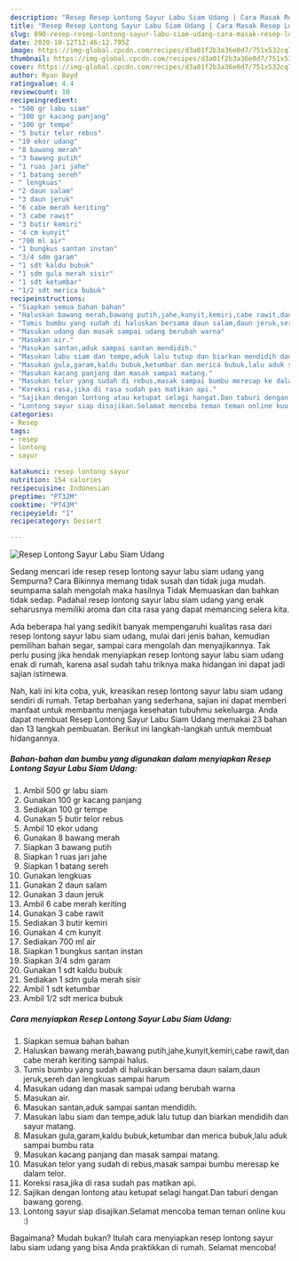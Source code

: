 ```yaml
---
description: "Resep Resep Lontong Sayur Labu Siam Udang | Cara Masak Resep Lontong Sayur Labu Siam Udang Yang Enak Dan Mudah"
title: "Resep Resep Lontong Sayur Labu Siam Udang | Cara Masak Resep Lontong Sayur Labu Siam Udang Yang Enak Dan Mudah"
slug: 890-resep-resep-lontong-sayur-labu-siam-udang-cara-masak-resep-lontong-sayur-labu-siam-udang-yang-enak-dan-mudah
date: 2020-10-12T12:46:12.795Z
image: https://img-global.cpcdn.com/recipes/d3a01f2b3a36e0d7/751x532cq70/resep-lontong-sayur-labu-siam-udang-foto-resep-utama.jpg
thumbnail: https://img-global.cpcdn.com/recipes/d3a01f2b3a36e0d7/751x532cq70/resep-lontong-sayur-labu-siam-udang-foto-resep-utama.jpg
cover: https://img-global.cpcdn.com/recipes/d3a01f2b3a36e0d7/751x532cq70/resep-lontong-sayur-labu-siam-udang-foto-resep-utama.jpg
author: Ryan Boyd
ratingvalue: 4.4
reviewcount: 10
recipeingredient:
- "500 gr labu siam"
- "100 gr kacang panjang"
- "100 gr tempe"
- "5 butir telor rebus"
- "10 ekor udang"
- "8 bawang merah"
- "3 bawang putih"
- "1 ruas jari jahe"
- "1 batang sereh"
- " lengkuas"
- "2 daun salam"
- "3 daun jeruk"
- "6 cabe merah keriting"
- "3 cabe rawit"
- "3 butir kemiri"
- "4 cm kunyit"
- "700 ml air"
- "1 bungkus santan instan"
- "3/4 sdm garam"
- "1 sdt kaldu bubuk"
- "1 sdm gula merah sisir"
- "1 sdt ketumbar"
- "1/2 sdt merica bubuk"
recipeinstructions:
- "Siapkan semua bahan bahan"
- "Haluskan bawang merah,bawang putih,jahe,kunyit,kemiri,cabe rawit,dan cabe merah keriting sampai halus."
- "Tumis bumbu yang sudah di haluskan bersama daun salam,daun jeruk,sereh dan lengkuas sampai harum"
- "Masukan udang dan masak sampai udang berubah warna"
- "Masukan air."
- "Masukan santan,aduk sampai santan mendidih."
- "Masukan labu siam dan tempe,aduk lalu tutup dan biarkan mendidih dan sayur matang."
- "Masukan gula,garam,kaldu bubuk,ketumbar dan merica bubuk,lalu aduk sampai bumbu rata"
- "Masukan kacang panjang dan masak sampai matang."
- "Masukan telor yang sudah di rebus,masak sampai bumbu meresap ke dalam telor."
- "Koreksi rasa,jika di rasa sudah pas matikan api."
- "Sajikan dengan lontong atau ketupat selagi hangat.Dan taburi dengan bawang goreng."
- "Lontong sayur siap disajikan.Selamat mencoba teman teman online kuu :)"
categories:
- Resep
tags:
- resep
- lontong
- sayur

katakunci: resep lontong sayur 
nutrition: 154 calories
recipecuisine: Indonesian
preptime: "PT32M"
cooktime: "PT43M"
recipeyield: "1"
recipecategory: Dessert

---
```



![Resep Lontong Sayur Labu Siam Udang](https://img-global.cpcdn.com/recipes/d3a01f2b3a36e0d7/751x532cq70/resep-lontong-sayur-labu-siam-udang-foto-resep-utama.jpg)

Sedang mencari ide resep resep lontong sayur labu siam udang yang Sempurna? Cara Bikinnya memang tidak susah dan tidak juga mudah. seumpama salah mengolah maka hasilnya Tidak Memuaskan dan bahkan tidak sedap. Padahal resep lontong sayur labu siam udang yang enak seharusnya memiliki aroma dan cita rasa yang dapat memancing selera kita.

Ada beberapa hal yang sedikit banyak mempengaruhi kualitas rasa dari resep lontong sayur labu siam udang, mulai dari jenis bahan, kemudian pemilihan bahan segar, sampai cara mengolah dan menyajikannya. Tak perlu pusing jika hendak menyiapkan resep lontong sayur labu siam udang enak di rumah, karena asal sudah tahu triknya maka hidangan ini dapat jadi sajian istimewa.




Nah, kali ini kita coba, yuk, kreasikan resep lontong sayur labu siam udang sendiri di rumah. Tetap berbahan yang sederhana, sajian ini dapat memberi manfaat untuk membantu menjaga kesehatan tubuhmu sekeluarga. Anda dapat membuat Resep Lontong Sayur Labu Siam Udang memakai 23 bahan dan 13 langkah pembuatan. Berikut ini langkah-langkah untuk membuat hidangannya.

<!--inarticleads1-->

##### Bahan-bahan dan bumbu yang digunakan dalam menyiapkan Resep Lontong Sayur Labu Siam Udang:

1. Ambil 500 gr labu siam
1. Gunakan 100 gr kacang panjang
1. Sediakan 100 gr tempe
1. Gunakan 5 butir telor rebus
1. Ambil 10 ekor udang
1. Gunakan 8 bawang merah
1. Siapkan 3 bawang putih
1. Siapkan 1 ruas jari jahe
1. Siapkan 1 batang sereh
1. Gunakan  lengkuas
1. Gunakan 2 daun salam
1. Gunakan 3 daun jeruk
1. Ambil 6 cabe merah keriting
1. Gunakan 3 cabe rawit
1. Sediakan 3 butir kemiri
1. Gunakan 4 cm kunyit
1. Sediakan 700 ml air
1. Siapkan 1 bungkus santan instan
1. Siapkan 3/4 sdm garam
1. Gunakan 1 sdt kaldu bubuk
1. Sediakan 1 sdm gula merah sisir
1. Ambil 1 sdt ketumbar
1. Ambil 1/2 sdt merica bubuk




<!--inarticleads2-->

##### Cara menyiapkan Resep Lontong Sayur Labu Siam Udang:

1. Siapkan semua bahan bahan
1. Haluskan bawang merah,bawang putih,jahe,kunyit,kemiri,cabe rawit,dan cabe merah keriting sampai halus.
1. Tumis bumbu yang sudah di haluskan bersama daun salam,daun jeruk,sereh dan lengkuas sampai harum
1. Masukan udang dan masak sampai udang berubah warna
1. Masukan air.
1. Masukan santan,aduk sampai santan mendidih.
1. Masukan labu siam dan tempe,aduk lalu tutup dan biarkan mendidih dan sayur matang.
1. Masukan gula,garam,kaldu bubuk,ketumbar dan merica bubuk,lalu aduk sampai bumbu rata
1. Masukan kacang panjang dan masak sampai matang.
1. Masukan telor yang sudah di rebus,masak sampai bumbu meresap ke dalam telor.
1. Koreksi rasa,jika di rasa sudah pas matikan api.
1. Sajikan dengan lontong atau ketupat selagi hangat.Dan taburi dengan bawang goreng.
1. Lontong sayur siap disajikan.Selamat mencoba teman teman online kuu :)




Bagaimana? Mudah bukan? Itulah cara menyiapkan resep lontong sayur labu siam udang yang bisa Anda praktikkan di rumah. Selamat mencoba!
